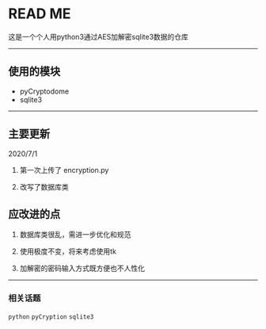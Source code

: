READ ME
=========================

这是一个个人用python3通过AES加解密sqlite3数据的仓库

-------------------------

## 使用的模块
* pyCryptodome
* sqlite3

-------------------------

## 主要更新

2020/7/1

1. 第一次上传了 encryption.py

2. 改写了数据库类

## 应改进的点

1. 数据库类很乱，需进一步优化和规范

2. 使用极度不变，将来考虑使用tk

3. 加解密的密码输入方式既方便也不人性化

-------------------------

### 相关话题
`python`   `pyCryption`   `sqlite3`
